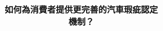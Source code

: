 ---
layout: post
title: "如何為消費者提供更完善的汽車瑕疵認定機制？"
tags:
  - "交通"
  - "公私協力"
  - "消費"
id: 93
thumbnail: "/images/post/93/1ucWWIgbXxB4n-6VZXdrsMenPzjfHpakl.png"
description: "開放政府第93次協作會議「廢除車安中心 成立國家級公正鑑定單位 並加速TNCAP車輛撞擊測試」"
color: "blue"
publish: "true"
departments:
  - "經濟部"
  - "交通部"
cover:
  link: ""
introduction:
  content: "根據提案人和網友意見以及相關資料的梳理，可以發現，提高對車主的權益保障和瑕疵認定機制的完善，可能是民眾最在意面向。而第三方的仲裁調解是否具有公信力，也是提案的關鍵叩問。因此，協作會議當天，除了由提案人和部會，請處說明訴求與回應外，亦針對「如何為消費者提供更完善的汽車瑕疵認定機制？」進行分組討論，多元利害關係人之間相互聆聽、交換資訊。會議的初步共識，是設計一套可供車主回報車輛瑕疵的公開平台，促進資訊透明，以提升消費者保障。
"
  image: "/images/post/93/1T90i15S_ptdHnEHenxL-nVTDhquv-umV.png"
join:
  type: "提"
  image: "/images/post/93/1T90i15S_ptdHnEHenxL-nVTDhquv-umV.png"
embed:
  - type: "agenda_book"
    links:
      - "https://issuu.com/pdis.tw/docs/_tncap_93"
  - type: "mind_map"
    links:
      - "https://miro.com/app/board/o9J_ltZvSCs=/?invite_link_id=348659054977"
  - type: "proposer_slide"
    links:
      - "https://issuu.com/pdis.tw/docs/_93-_ppt"
  - type: "ministry_slide"
    links:
      - "https://issuu.com/pdis.tw/docs/2-1_"
      - "https://issuu.com/pdis.tw/docs/1101022_v2.pptx"
  - type: "host_slide"
    links:
      - "https://issuu.com/pdis.tw/docs/_93-_pdf"
pictures:
---